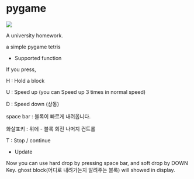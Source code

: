 # pygame

<img src = https://github.com/hajinhoe/pygame/blob/master/%EC%8A%A4%ED%81%AC%EB%A6%B0%EC%83%B7%2C%202017-05-20%2023-03-26.png>

A university homework.

a simple pygame tetris

* Supported function

If you press,


H : Hold a block

U : Speed up (you can Speed up 3 times in normal speed)

D : Speed down (상동)

space bar : 블록이 빠르게 내려옵니다.

화살표키 : 위에 - 블록 회전 나머지 컨트롤

T : Stop / continue

* Update

Now you can use hard drop by pressing space bar, and soft drop by DOWN Key.
ghost block(어디로 내려가는지 알려주는 블록) will showed in display.
